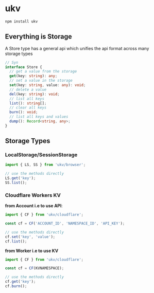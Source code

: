 # ukv

```sh
npm install ukv
```

## Everything is Storage
A Store type has a general api which unifies the api format across many storage types

```ts
// Syn
interface Store {
  // get a value from the storage
  get(key: string): any;
  // set a value in the storage
  set(key: string, value: any): void;
  // delete a value
  del(key: string): void;
  // list all keys
  list(): string[];
  // clear all keys
  burn(): void;
  // list all keys and values
  dump(): Record<string, any>;
}
```

## Storage Types
### LocalStorage/SessionStorage
```ts
import { LS, SS } from 'ukv/browser';

// use the methods directly
LS.get('key');
SS.list();
```

### Cloudflare Workers KV
**from Account i.e to use API**:
```ts
import { CF } from 'ukv/cloudflare';

const cf = CF('ACCOUNT_ID', 'NAMESPACE_ID', 'API_KEY');

// use the methods directly
cf.set('key', 'value');
cf.list();
```

**from Worker i.e to use KV**
```ts
import { CF } from 'ukv/cloudflare';

const cf = CF(KVNAMESPACE);

// use the methods directly
cf.get('key');
cf.burn();
```

